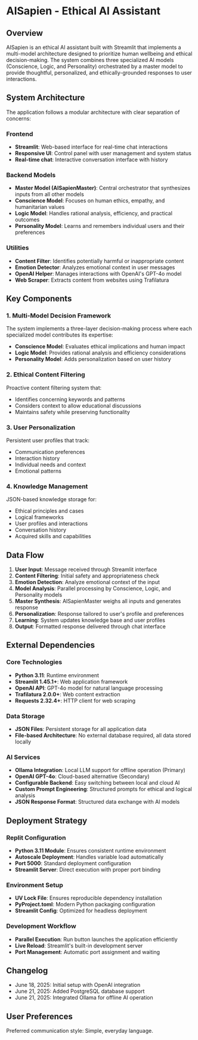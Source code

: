 # AISapien - Ethical AI Assistant

## Overview

AISapien is an ethical AI assistant built with Streamlit that implements a multi-model architecture designed to prioritize human wellbeing and ethical decision-making. The system combines three specialized AI models (Conscience, Logic, and Personality) orchestrated by a master model to provide thoughtful, personalized, and ethically-grounded responses to user interactions.

## System Architecture

The application follows a modular architecture with clear separation of concerns:

### Frontend
- **Streamlit**: Web-based interface for real-time chat interactions
- **Responsive UI**: Control panel with user management and system status
- **Real-time chat**: Interactive conversation interface with history

### Backend Models
- **Master Model (AISapienMaster)**: Central orchestrator that synthesizes inputs from all other models
- **Conscience Model**: Focuses on human ethics, empathy, and humanitarian values
- **Logic Model**: Handles rational analysis, efficiency, and practical outcomes  
- **Personality Model**: Learns and remembers individual users and their preferences

### Utilities
- **Content Filter**: Identifies potentially harmful or inappropriate content
- **Emotion Detector**: Analyzes emotional context in user messages
- **OpenAI Helper**: Manages interactions with OpenAI's GPT-4o model
- **Web Scraper**: Extracts content from websites using Trafilatura

## Key Components

### 1. Multi-Model Decision Framework
The system implements a three-layer decision-making process where each specialized model contributes its expertise:
- **Conscience Model**: Evaluates ethical implications and human impact
- **Logic Model**: Provides rational analysis and efficiency considerations
- **Personality Model**: Adds personalization based on user history

### 2. Ethical Content Filtering
Proactive content filtering system that:
- Identifies concerning keywords and patterns
- Considers context to allow educational discussions
- Maintains safety while preserving functionality

### 3. User Personalization
Persistent user profiles that track:
- Communication preferences
- Interaction history
- Individual needs and context
- Emotional patterns

### 4. Knowledge Management
JSON-based knowledge storage for:
- Ethical principles and cases
- Logical frameworks
- User profiles and interactions
- Conversation history
- Acquired skills and capabilities

## Data Flow

1. **User Input**: Message received through Streamlit interface
2. **Content Filtering**: Initial safety and appropriateness check
3. **Emotion Detection**: Analyze emotional context of the input
4. **Model Analysis**: Parallel processing by Conscience, Logic, and Personality models
5. **Master Synthesis**: AISapienMaster weighs all inputs and generates response
6. **Personalization**: Response tailored to user's profile and preferences
7. **Learning**: System updates knowledge base and user profiles
8. **Output**: Formatted response delivered through chat interface

## External Dependencies

### Core Technologies
- **Python 3.11**: Runtime environment
- **Streamlit 1.45.1+**: Web application framework
- **OpenAI API**: GPT-4o model for natural language processing
- **Trafilatura 2.0.0+**: Web content extraction
- **Requests 2.32.4+**: HTTP client for web scraping

### Data Storage
- **JSON Files**: Persistent storage for all application data
- **File-based Architecture**: No external database required, all data stored locally

### AI Services
- **Ollama Integration**: Local LLM support for offline operation (Primary)
- **OpenAI GPT-4o**: Cloud-based alternative (Secondary)
- **Configurable Backend**: Easy switching between local and cloud AI
- **Custom Prompt Engineering**: Structured prompts for ethical and logical analysis
- **JSON Response Format**: Structured data exchange with AI models

## Deployment Strategy

### Replit Configuration
- **Python 3.11 Module**: Ensures consistent runtime environment
- **Autoscale Deployment**: Handles variable load automatically
- **Port 5000**: Standard deployment configuration
- **Streamlit Server**: Direct execution with proper port binding

### Environment Setup
- **UV Lock File**: Ensures reproducible dependency installation
- **PyProject.toml**: Modern Python packaging configuration
- **Streamlit Config**: Optimized for headless deployment

### Development Workflow
- **Parallel Execution**: Run button launches the application efficiently
- **Live Reload**: Streamlit's built-in development server
- **Port Management**: Automatic port assignment and waiting

## Changelog

- June 18, 2025: Initial setup with OpenAI integration
- June 21, 2025: Added PostgreSQL database support 
- June 21, 2025: Integrated Ollama for offline AI operation

## User Preferences

Preferred communication style: Simple, everyday language.